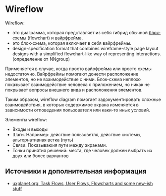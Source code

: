 # Wireflow

Wireflow:

- это диаграмма, которая представляет из себя гибрид обычной [блок-схемы]() (flowchart) и [вайрфрейма]().
- это блок-схема, которая включает в себя вайрфреймы.
- design-specification format that combines wireframe-style page layout designs with a simplified flowchart-like way of representing interactions.  (определение от  NNgroup)


Применяется в случае, когда просто вайрфрейма или просто схемы недостаточно. Вайрфреймы помогают донести  расположение элементов, но не взаимодействие с ними. Блок-схема неплохо показывает взаимодействие человека с приложением, но никак не покрывает вопросы внешнего вида и расположения элементов.

Таким образом, wireflow diagram помогает задокументировать сложные взаимодействия, в которых содержимое экрана изменяется в зависимости отповедения пользователя или каки-то иных условий.

Элементы wireflow:

- Входы и выходы
- Шаги. Например: действие пользоветля, действие системы, альтернативная ветка (путь)
- Связи. Показываюия пути между экранами.
- Точки принятия решений: места, где человек должен выбрать из двух или более вариантов


## Источники и дополнительная информация

- [uxplanet.org: Task Flows, User Flows, Flowcharts and some new-ish stuff](https://uxplanet.org/ux-glossary-task-flows-user-flows-flowcharts-and-some-new-ish-stuff-2321044d837d)
